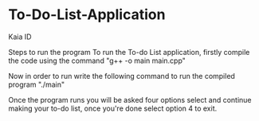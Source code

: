 # To-Do-List-Application
Kaia ID

Steps to run the program
To run the To-do List application, firstly compile the code using the command "g++ -o main main.cpp"

Now in order to run write the following command to run the compiled program "./main"


Once the program runs you will be asked four options select and continue making your to-do list, once you're done select option 4 to exit.

